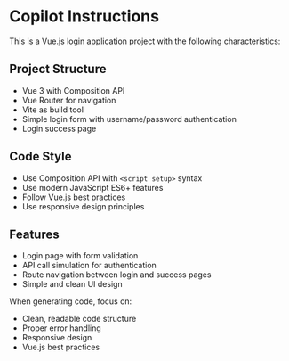 # Copilot Instructions

<!-- Use this file to provide workspace-specific custom instructions to Copilot. For more details, visit https://code.visualstudio.com/docs/copilot/copilot-customization#_use-a-githubcopilotinstructionsmd-file -->

This is a Vue.js login application project with the following characteristics:

## Project Structure
- Vue 3 with Composition API
- Vue Router for navigation
- Vite as build tool
- Simple login form with username/password authentication
- Login success page

## Code Style
- Use Composition API with `<script setup>` syntax
- Use modern JavaScript ES6+ features
- Follow Vue.js best practices
- Use responsive design principles

## Features
- Login page with form validation
- API call simulation for authentication
- Route navigation between login and success pages
- Simple and clean UI design

When generating code, focus on:
- Clean, readable code structure
- Proper error handling
- Responsive design
- Vue.js best practices
